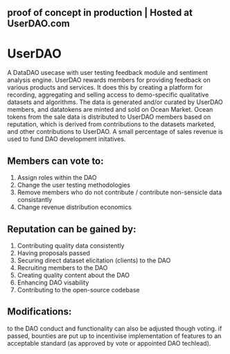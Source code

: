 ## proof of concept in production | Hosted at UserDAO.com

# UserDAO
A DataDAO usecase with user testing feedback module and sentiment analysis engine. UserDAO rewards members for providing feedback on various products and services. It does this by creating a platform for recording, aggregating and selling access to demo-specific qualitative datasets and algorithms. The data is generated and/or curated by UserDAO members, and datatokens are minted and sold on Ocean Market. Ocean tokens from the sale data is distributed to UserDAO members based on reputation, which is derived from contributions to the datasets marketed, and other contributions to UserDAO. A small percentage of sales revenue is used to fund DAO development initatives.

## Members can vote to:
1) Assign roles within the DAO 
2) Change the user testing methodologies 
3) Remove members who do not contribute / contribute non-sensicle data consistantly
4) Change revenue distribution economics

## Reputation can be gained by:
1) Contributing quality data consistently 
2) Having proposals passed 
3) Securing direct dataset elicitation (clients) to the DAO
4) Recruiting members to the DAO
5) Creating quality content about the DAO
6) Enhancing DAO visability
7) Contributing to the open-source codebase

## Modifications:
to the DAO conduct and functionality can also be adjusted though voting. if passed, bounties are put up to incentivise implementation of features to an acceptable standard (as approved by vote or appointed DAO techlead).
